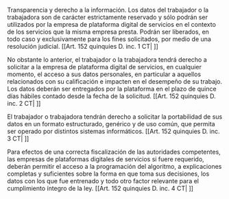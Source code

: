 Transparencia y derecho a la información. Los datos del trabajador o la trabajadora son de carácter estrictamente reservado y sólo podrán ser utilizados por la empresa de plataforma digital de servicios en el contexto de los servicios que la misma empresa presta. Podrán ser liberados, en todo caso y exclusivamente para los fines solicitados, por medio de una resolución judicial. [[Art. 152 quinquies D. inc. 1 CT| ]]

No obstante lo anterior, el trabajador o la trabajadora tendrá derecho a solicitar a la empresa de plataforma digital de servicios, en cualquier momento, el acceso a sus datos personales, en particular a aquellos relacionados con su calificación e impacten en el desempeño de su trabajo. Los datos deberán ser entregados por la plataforma en el plazo de quince días hábiles contado desde la fecha de la solicitud. [[Art. 152 quinquies D. inc. 2 CT| ]]

El trabajador o trabajadora tendrán derecho a solicitar la portabilidad de sus datos en un formato estructurado, genérico y de uso común, que permita ser operado por distintos sistemas informáticos. [[Art. 152 quinquies D. inc. 3 CT| ]]

Para efectos de una correcta fiscalización de las autoridades competentes, las empresas de plataformas digitales de servicios si fuere requerido, deberán permitir el acceso a la programación del algoritmo, a explicaciones completas y suficientes sobre la forma en que toma sus decisiones, los datos con los que fue entrenado y todo otro factor relevante para el cumplimiento íntegro de la ley. [[Art. 152 quinquies D. inc. 4 CT| ]]